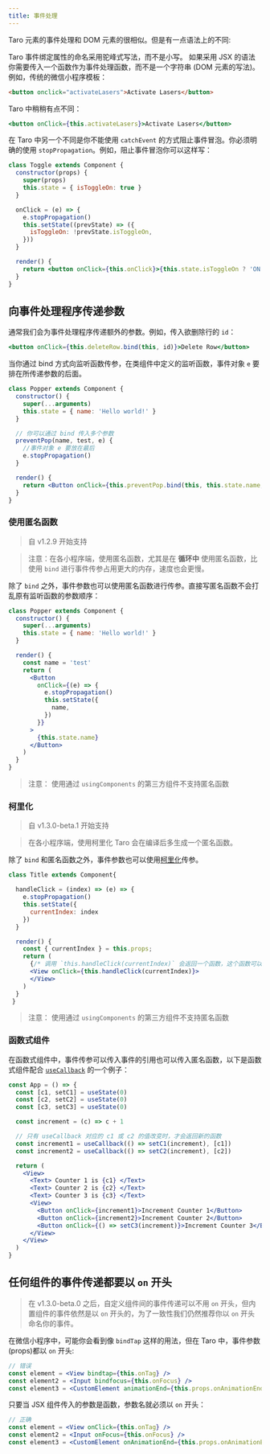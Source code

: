 ```yaml
---
title: 事件处理
---
```


Taro 元素的事件处理和 DOM 元素的很相似。但是有一点语法上的不同:

Taro 事件绑定属性的命名采用驼峰式写法，而不是小写。
如果采用 JSX 的语法你需要传入一个函数作为事件处理函数，而不是一个字符串 (DOM 元素的写法)。
例如，传统的微信小程序模板：

```html
<button onclick="activateLasers">Activate Lasers</button>
```

Taro 中稍稍有点不同：

```jsx
<button onClick={this.activateLasers}>Activate Lasers</button>
```

在 Taro 中另一个不同是你不能使用 `catchEvent` 的方式阻止事件冒泡。你必须明确的使用 `stopPropagation`。例如，阻止事件冒泡你可以这样写：

```jsx
class Toggle extends Component {
  constructor(props) {
    super(props)
    this.state = { isToggleOn: true }
  }

  onClick = (e) => {
    e.stopPropagation()
    this.setState((prevState) => ({
      isToggleOn: !prevState.isToggleOn,
    }))
  }

  render() {
    return <button onClick={this.onClick}>{this.state.isToggleOn ? 'ON' : 'OFF'}</button>
  }
}
```

## 向事件处理程序传递参数

通常我们会为事件处理程序传递额外的参数。例如，传入欲删除行的 `id`：

```jsx
<button onClick={this.deleteRow.bind(this, id)}>Delete Row</button>
```

当你通过 bind 方式向监听函数传参，在类组件中定义的监听函数，事件对象 `e` 要排在所传递参数的后面。

```jsx
class Popper extends Component {
  constructor() {
    super(...arguments)
    this.state = { name: 'Hello world!' }
  }

  // 你可以通过 bind 传入多个参数
  preventPop(name, test, e) {
    //事件对象 e 要放在最后
    e.stopPropagation()
  }

  render() {
    return <Button onClick={this.preventPop.bind(this, this.state.name, 'test')}></Button>
  }
}
```

### 使用匿名函数

> 自 v1.2.9 开始支持

> 注意：在各小程序端，使用匿名函数，尤其是在 **循环中** 使用匿名函数，比使用 `bind` 进行事件传参占用更大的内存，速度也会更慢。

除了 `bind` 之外，事件参数也可以使用匿名函数进行传参。直接写匿名函数不会打乱原有监听函数的参数顺序：

```jsx
class Popper extends Component {
  constructor() {
    super(...arguments)
    this.state = { name: 'Hello world!' }
  }

  render() {
    const name = 'test'
    return (
      <Button
        onClick={(e) => {
          e.stopPropagation()
          this.setState({
            name,
          })
        }}
      >
        {this.state.name}
      </Button>
    )
  }
}
```

> 注意：
> 使用通过 `usingComponents` 的第三方组件不支持匿名函数

### 柯里化

> 自 v1.3.0-beta.1 开始支持

> 在各小程序端，使用柯里化 Taro 会在编译后多生成一个匿名函数。

除了 `bind` 和匿名函数之外，事件参数也可以使用[柯里化](https://zh.wikipedia.org/wiki/%E6%9F%AF%E9%87%8C%E5%8C%96)传参。

```jsx
class Title extends Component{

  handleClick = (index) => (e) => {
    e.stopPropagation()
    this.setState({
      currentIndex: index
    })
  }

  render() {
    const { currentIndex } = this.props;
    return (
      {/* 调用 `this.handleClick(currentIndex)` 会返回一个函数，这个函数可以访问到 `currentIndex` 同时也能满足 `onClick` 的签名 */}
      <View onClick={this.handleClick(currentIndex)}>
      </View>
    )
  }
 }
```

> 注意：
> 使用通过 `usingComponents` 的第三方组件不支持匿名函数

### 函数式组件

在函数式组件中，事件传参可以传入事件的引用也可以传入匿名函数，以下是函数式组件配合 [`useCallback`](hooks.md#usecallback) 的一个例子：

```jsx
const App = () => {
  const [c1, setC1] = useState(0)
  const [c2, setC2] = useState(0)
  const [c3, setC3] = useState(0)

  const increment = (c) => c + 1

  // 只有 useCallback 对应的 c1 或 c2 的值改变时，才会返回新的函数
  const increment1 = useCallback(() => setC1(increment), [c1])
  const increment2 = useCallback(() => setC2(increment), [c2])

  return (
    <View>
      <Text> Counter 1 is {c1} </Text>
      <Text> Counter 2 is {c2} </Text>
      <Text> Counter 3 is {c3} </Text>
      <View>
        <Button onClick={increment1}>Increment Counter 1</Button>
        <Button onClick={increment2}>Increment Counter 2</Button>
        <Button onClick={() => setC3(increment)}>Increment Counter 3</Button>
      </View>
    </View>
  )
}
```

## 任何组件的事件传递都要以 `on` 开头

> 在 v1.3.0-beta.0 之后，自定义组件间的事件传递可以不用 `on` 开头，但内置组件的事件依然是以 `on` 开头的，为了一致性我们仍然推荐你以 `on` 开头命名你的事件。

在微信小程序中，可能你会看到像 `bindTap` 这样的用法，但在 Taro 中，事件参数(props)都以 `on` 开头:

```jsx
// 错误
const element = <View bindtap={this.onTag} />
const element2 = <Input bindfocus={this.onFocus} />
const element3 = <CustomElement animationEnd={this.props.onAnimationEnd} />
```

只要当 JSX 组件传入的参数是函数，参数名就必须以 `on` 开头：

```jsx
// 正确
const element = <View onClick={this.onTag} />
const element2 = <Input onFocus={this.onFocus} />
const element3 = <CustomElement onAnimationEnd={this.props.onAnimationEnd} />
```
